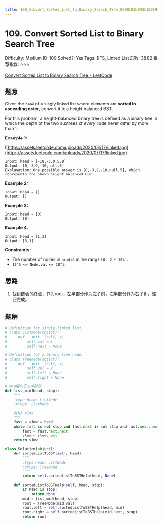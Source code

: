 ```yaml
---
title: 109_Convert_Sorted_List_to_Binary_Search_Tree_0908281b093b430194b2c5302477410a
---
```


# 109. Convert Sorted List to Binary Search Tree

Difficulty: Medium
ID: 109
Solved?: Yes
Tags: DFS, Linked List
击败: 38.82
推荐指数: ⭐⭐⭐

[Convert Sorted List to Binary Search Tree - LeetCode](https://leetcode.com/problems/convert-sorted-list-to-binary-search-tree/)

## 题意

Given the `head` of a singly linked list where elements are **sorted in ascending order**, convert it to a height balanced BST.

For this problem, a height-balanced binary tree is defined as a binary tree in which the depth of the two subtrees of *every* node never differ by more than 1.

**Example 1:**

![https://assets.leetcode.com/uploads/2020/08/17/linked.jpg](https://assets.leetcode.com/uploads/2020/08/17/linked.jpg)

```
Input: head = [-10,-3,0,5,9]
Output: [0,-3,9,-10,null,5]
Explanation: One possible answer is [0,-3,9,-10,null,5], which represents the shown height balanced BST.
```

**Example 2:**

```
Input: head = []
Output: []
```

**Example 3:**

```
Input: head = [0]
Output: [0]
```

**Example 4:**

```
Input: head = [1,3]
Output: [3,1]
```

**Constraints:**

- The number of nodes in `head` is in the range `[0, 2 * 104]`.
- `10^5 <= Node.val <= 10^5`

## 思路

1. 找到链表的终点，作为root，左半部分作为左子树，右半部分作为右子树，递归完成。

## 题解

```python
# Definition for singly-linked list.
# class ListNode(object):
#     def __init__(self, x):
#         self.val = x
#         self.next = None

# Definition for a binary tree node.
# class TreeNode(object):
#     def __init__(self, x):
#         self.val = x
#         self.left = None
#         self.right = None

# mid偏向于左半部分
def list_mid(head, stop):
    """
    :type head: ListNode
    :rtype: ListNode

    O(N) time
    """
    fast = slow = head
    while fast is not stop and fast.next is not stop and fast.next.next is not stop:
        fast = fast.next.next
        slow = slow.next
    return slow

class Solution(object):
    def sortedListToBST(self, head):
        """
        :type head: ListNode
        :rtype: TreeNode
        """
        return self.sortedListToBSTHelp(head, None)
    
    def sortedListToBSTHelp(self, head, stop):
        if head is stop:
            return None
        mid = list_mid(head, stop)
        root = TreeNode(mid.val)
        root.left = self.sortedListToBSTHelp(head, mid)
        root.right = self.sortedListToBSTHelp(mid.next, stop)
        return root
```